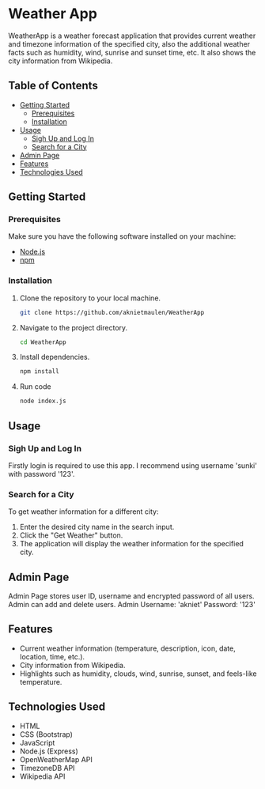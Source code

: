 # Weather App

WeatherApp is a weather forecast application that provides current weather and timezone information of the specified city, also the additional weather facts such as humidity, wind, sunrise and sunset time, etc. It also shows the city information from Wikipedia.

## Table of Contents
- [Getting Started](#getting-started)
  - [Prerequisites](#prerequisites)
  - [Installation](#installation)
- [Usage](#usage)
  - [Sigh Up and Log In](#signup-login)
  - [Search for a City](#search-for-a-city)
- [Admin Page](#admin)
- [Features](#features)
- [Technologies Used](#technologies-used)

## Getting Started

### Prerequisites
Make sure you have the following software installed on your machine:
- [Node.js](https://nodejs.org/)
- [npm](https://www.npmjs.com/)

### Installation
1. Clone the repository to your local machine.
   ```bash
   git clone https://github.com/aknietmaulen/WeatherApp
   ```
2. Navigate to the project directory.
   ```bash
   cd WeatherApp
   ```
3. Install dependencies.
   ```bash
   npm install
   ```
4. Run code
   ```bash
   node index.js
   ```

## Usage

### Sigh Up and Log In
Firstly login is required to use this app.
I recommend using username 'sunki' with password '123'.

### Search for a City
To get weather information for a different city:
1. Enter the desired city name in the search input.
2. Click the "Get Weather" button.
3. The application will display the weather information for the specified city.

## Admin Page
Admin Page stores user ID, username and encrypted password of all users. Admin can add and delete users.
Admin Username: 'akniet' Password: '123'

## Features
- Current weather information (temperature, description, icon, date, location, time, etc.).
- City information from Wikipedia.
- Highlights such as humidity, clouds, wind, sunrise, sunset, and feels-like temperature.


## Technologies Used
- HTML
- CSS (Bootstrap)
- JavaScript
- Node.js (Express)
- OpenWeatherMap API
- TimezoneDB API
- Wikipedia API
